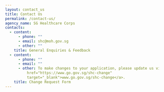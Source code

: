```yaml
---
layout: contact_us
title: Contact Us
permalink: /contact-us/
agency_name: SG Healthcare Corps
contacts:
  - content:
      - phone: ""
      - email: shc@moh.gov.sg
      - other: ""
    title: General Enquiries & Feedback
  - content:
      - phone: ""
      - email: ""
      - other: To make changes to your application, please update us via <a
          href="https://www.go.gov.sg/shc-change"
          target="_blank">www.go.gov.sg/shc-change</a>.
    title: Change Request Form
---
```

